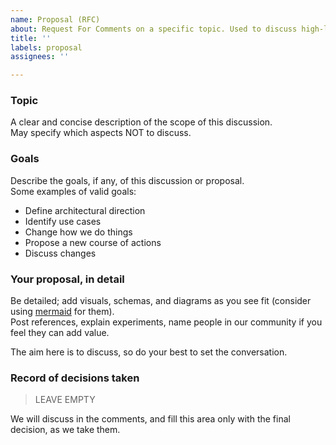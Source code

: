 ```yaml
---
name: Proposal (RFC)
about: Request For Comments on a specific topic. Used to discuss high-level decisions before we open issues and milestones.
title: ''
labels: proposal
assignees: ''

---
```


### Topic

A clear and concise description of the scope of this discussion.  
May specify which aspects NOT to discuss.

### Goals

Describe the goals, if any, of this discussion or proposal.  
Some examples of valid goals:

- Define architectural direction
- Identify use cases
- Change how we do things
- Propose a new course of actions
- Discuss changes

### Your proposal, in detail

Be detailed; add visuals, schemas, and diagrams as you see fit (consider using [mermaid](https://mermaid.js.org/) for them).  
Post references, explain experiments, name people in our community if you feel they can add value.

The aim here is to discuss, so do your best to set the conversation.

### Record of decisions taken

> LEAVE EMPTY

We will discuss in the comments, and fill this area only with the final decision, as we take them.
